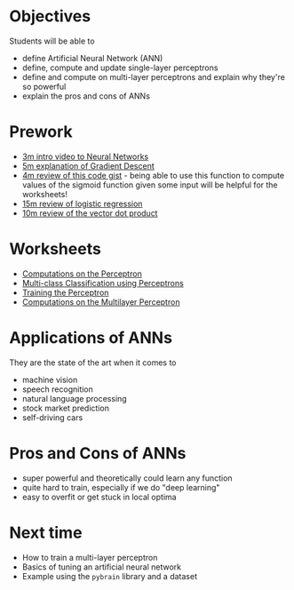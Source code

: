 # Objectives
Students will be able to
- define Artificial Neural Network (ANN)
- define, compute and update single-layer perceptrons
- define and compute on multi-layer perceptrons and explain why they're so powerful
- explain the pros and cons of ANNs

# Prework
- [3m intro video to Neural Networks](https://youtu.be/bxe2T-V8XRs)
- [5m explanation of Gradient Descent](https://www.youtube.com/watch?v=umAeJ7LMCfU)
- [4m review of this code gist](https://gist.github.com/suneel0101/801ec933307c86cdac7b) - being able to use this function to compute values of the sigmoid function given some input will be helpful for the worksheets!
- [15m review of logistic regression](https://www.youtube.com/watch?v=-Z2a_mzl9LM)
- [10m review of the vector dot product](https://www.khanacademy.org/math/linear-algebra/vectors_and_spaces/dot_cross_products/v/vector-dot-product-and-vector-length)

# Worksheets
- [Computations on the Perceptron](https://s3-us-west-2.amazonaws.com/ga-dat-2015-suneel/worksheets/ANNs/ANN_wksht1.pdf)
- [Multi-class Classification using Perceptrons](https://s3-us-west-2.amazonaws.com/ga-dat-2015-suneel/worksheets/ANNs/ANN_wksht_2.pdf)
- [Training the Perceptron](https://s3-us-west-2.amazonaws.com/ga-dat-2015-suneel/worksheets/ANNs/ANN_wksht_3.pdf)
- [Computations on the Multilayer Perceptron](https://s3-us-west-2.amazonaws.com/ga-dat-2015-suneel/worksheets/ANNs/ANN_wksht_4.pdf)

# Applications of ANNs
They are the state of the art when it comes to
- machine vision
- speech recognition
- natural language processing
- stock market prediction
- self-driving cars

# Pros and Cons of ANNs
- super powerful and theoretically could learn any function
- quite hard to train, especially if we do "deep learning"
- easy to overfit or get stuck in local optima

# Next time
- How to train a multi-layer perceptron
- Basics of tuning an artificial neural network
- Example using the `pybrain` library and a dataset
